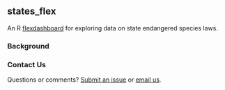 ## states_flex

An R [flexdashboard](http://rmarkdown.rstudio.com/flexdashboard/index.html) for
exploring data on state endangered species laws.

### Background

### Contact Us

Questions or comments? [Submit an issue](https://github.com/jacob-ogre/states_app/issues) or [email us](mailto:esa@defenders.org).
